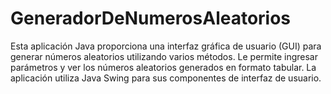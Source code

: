 # GeneradorDeNumerosAleatorios
Esta aplicación Java proporciona una interfaz gráfica de usuario (GUI) para generar números aleatorios utilizando varios métodos. Le permite ingresar parámetros y ver los números aleatorios generados en formato tabular. La aplicación utiliza Java Swing para sus componentes de interfaz de usuario.
